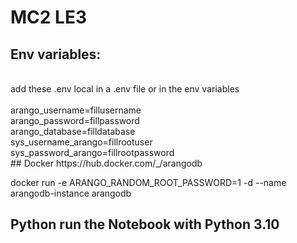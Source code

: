 # MC2 LE3

## Env variables:
<br>
add these .env local in a .env file or in the env variables
<br><br>
arango_username=fillusername
<br>
arango_password=fillpassword
<br>
arango_database=filldatabase
<br>
sys_username_arango=fillrootuser
<br>
sys_password_arango=fillrootpassword
<br>
## Docker 
https://hub.docker.com/_/arangodb

docker run -e ARANGO_RANDOM_ROOT_PASSWORD=1 -d --name arangodb-instance arangodb

## Python run the Notebook with Python 3.10
